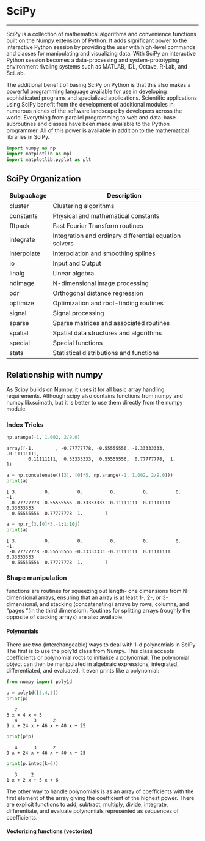 
# SciPy
----

SciPy is a collection of mathematical algorithms and convenience functions built on the Numpy extension of Python. It adds significant power to the interactive Python session by providing the user with high-level commands and classes for manipulating and visualizing data. With SciPy an interactive Python session becomes a data-processing and system-prototyping environment rivaling systems such as MATLAB, IDL, Octave, R-Lab, and SciLab.

The additional benefit of basing SciPy on Python is that this also makes a powerful programming language available for use in developing sophisticated programs and specialized applications. Scientific applications using SciPy benefit from the development of additional modules in numerous niches of the software landscape by developers across the world. Everything from parallel programming to web and data-base subroutines and classes have been made available to the Python programmer. All of this power is available in addition to the mathematical libraries in SciPy.


```python
import numpy as np
import matplotlib as mpl
import matplotlib.pyplot as plt
```

## SciPy Organization

| Subpackage  	| Description                                            	|
|-------------	|--------------------------------------------------------	|
| cluster     	| Clustering algorithms                                  	|
| constants   	| Physical and mathematical constants                    	|
| fftpack     	| Fast Fourier Transform routines                        	|
| integrate   	| Integration and ordinary differential equation solvers 	|
| interpolate 	| Interpolation and smoothing splines                    	|
| io          	| Input and Output                                       	|
| linalg      	| Linear algebra                                         	|
| ndimage     	| N-dimensional image processing                         	|
| odr         	| Orthogonal distance regression                         	|
| optimize    	| Optimization and root-finding routines                 	|
| signal      	| Signal processing                                      	|
| sparse      	| Sparse matrices and associated routines                	|
| spatial     	| Spatial data structures and algorithms                 	|
| special     	| Special functions                                      	|
| stats       	| Statistical distributions and functions                	|

## Relationship with numpy
As Scipy builds on Numpy, it uses it for all basic array handling requirements. Although scipy also contains functions from numpy and numpy.lib.scimath, but it is better to use them directly from the numpy module.

### Index Tricks


```python
np.arange(-1, 1.002, 2/9.0)
```




    array([-1.        , -0.77777778, -0.55555556, -0.33333333, -0.11111111,
            0.11111111,  0.33333333,  0.55555556,  0.77777778,  1.        ])




```python
a = np.concatenate(([3], [0]*5, np.arange(-1, 1.002, 2/9.0)))
print(a)
```

    [ 3.          0.          0.          0.          0.          0.         -1.
     -0.77777778 -0.55555556 -0.33333333 -0.11111111  0.11111111  0.33333333
      0.55555556  0.77777778  1.        ]



```python
a = np.r_[3,[0]*5,-1:1:10j]
print(a)
```

    [ 3.          0.          0.          0.          0.          0.         -1.
     -0.77777778 -0.55555556 -0.33333333 -0.11111111  0.11111111  0.33333333
      0.55555556  0.77777778  1.        ]


### Shape manipulation

 functions are routines for squeezing out length- one dimensions from N-dimensional arrays, ensuring that an array is at least 1-, 2-, or 3-dimensional, and stacking (concatenating) arrays by rows, columns, and “pages “(in the third dimension). Routines for splitting arrays (roughly the opposite of stacking arrays) are also available.

#### Polynomials

There are two (interchangeable) ways to deal with 1-d polynomials in SciPy. The first is to use the poly1d class from Numpy. This class accepts coefficients or polynomial roots to initialize a polynomial. The polynomial object can then be manipulated in algebraic expressions, integrated, differentiated, and evaluated. It even prints like a polynomial:


```python
from numpy import poly1d
```


```python
p = poly1d([3,4,5])
print(p)
```

       2
    3 x + 4 x + 5
       4      3      2
    9 x + 24 x + 46 x + 40 x + 25



```python
print(p*p)
```

       4      3      2
    9 x + 24 x + 46 x + 40 x + 25



```python
print(p.integ(k=6))
```

       3     2
    1 x + 2 x + 5 x + 6


The other way to handle polynomials is as an array of coefficients with the first element of the array giving the coefficient of the highest power. There are explicit functions to add, subtract, multiply, divide, integrate, differentiate, and evaluate polynomials represented as sequences of coefficients.

#### Vectorizing functions (vectorize)


```python


```
